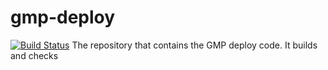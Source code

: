 # gmp-deploy
[![Build Status](http://ci.sagrid.ac.za:8080/job/gmp-deploy/badge/icon)](http://ci.sagrid.ac.za:8080/job/gmp-deploy/)
The repository that contains the GMP deploy code. It builds and checks

